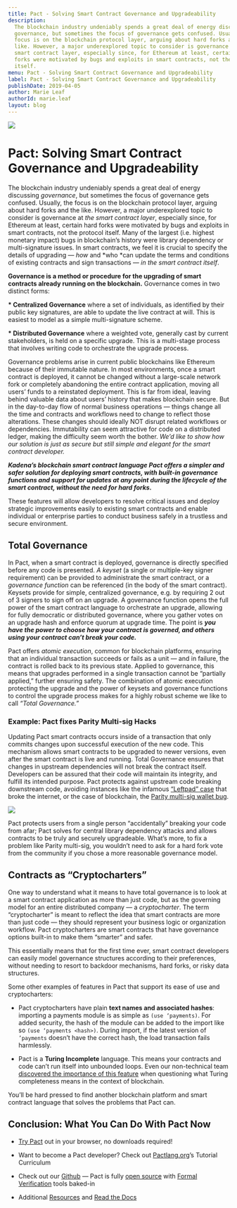 ```yaml
---
title: Pact - Solving Smart Contract Governance and Upgradeability
description:
  The blockchain industry undeniably spends a great deal of energy discussing
  governance, but sometimes the focus of governance gets confused. Usually, the
  focus is on the blockchain protocol layer, arguing about hard forks and the
  like. However, a major underexplored topic to consider is governance at the
  smart contract layer, especially since, for Ethereum at least, certain hard
  forks were motivated by bugs and exploits in smart contracts, not the protocol
  itself.
menu: Pact - Solving Smart Contract Governance and Upgradeability
label: Pact - Solving Smart Contract Governance and Upgradeability
publishDate: 2019-04-05
author: Marie Leaf
authorId: marie.leaf
layout: blog
---
```


![](/assets/blog/1_NOwRG03NfMqyaqGrmdPfKg.webp)

# Pact: Solving Smart Contract Governance and Upgradeability

The blockchain industry undeniably spends a great deal of energy discussing
_governance_, but sometimes the focus of governance gets confused. Usually, the
focus is on the blockchain protocol layer, arguing about hard forks and the
like. However, a major underexplored topic to consider is governance at _the
smart contract layer_, especially since, for Ethereum at least, certain hard
forks were motivated by bugs and exploits in smart contracts, not the protocol
itself. Many of the largest (i.e. highest monetary impact) bugs in blockchain’s
history were library dependency or multi-signature issues. In smart contracts,
we feel it is crucial to specify the details of upgrading — _how_ and *who *can
update the terms and conditions of existing contracts and sign transactions —
_in the smart contract itself_.

**Governance is a method or procedure for the upgrading of smart contracts
already running on the blockchain.** Governance comes in two distinct forms:

**\* Centralized Governance** where a set of individuals, as identified by their
public key signatures, are able to update the live contract at will. This is
easiest to model as a simple multi-signature scheme.

**\* Distributed Governance** where a weighted vote, generally cast by current
stakeholders, is held on a specific upgrade. This is a multi-stage process that
involves writing code to orchestrate the upgrade process.

Governance problems arise in current public blockchains like Ethereum because of
their immutable nature. In most environments, once a smart contract is deployed,
it cannot be changed without a large-scale network fork or completely abandoning
the entire contract application, moving all users’ funds to a reinstated
deployment. This is far from ideal, leaving behind valuable data about users’
history that makes blockchain secure. But in the day-to-day flow of normal
business operations — things change all the time and contracts and workflows
need to change to reflect those alterations. These changes should ideally NOT
disrupt related workflows or dependencies. Immutability can seem attractive for
code on a distributed ledger, making the difficulty seem worth the bother. _We’d
like to show how our solution is just as secure but still simple and elegant for
the smart contract developer._

**_Kadena’s blockchain smart contract language Pact offers a simpler and safer
solution for deploying smart contracts, with built-in governance functions and
support for updates at any point during the lifecycle of the smart contract,
without the need for hard forks._**

These features will allow developers to resolve critical issues and deploy
strategic improvements easily to existing smart contracts and enable individual
or enterprise parties to conduct business safely in a trustless and secure
environment.

## Total Governance

In Pact, when a smart contract is deployed, governance is directly specified
before any code is presented. _A keyset_ (a single or multiple-key signer
requirement) can be provided to administrate the smart contract, or a
_governance function_ can be referenced (in the body of the smart contract).
Keysets provide for simple, centralized governance, e.g. by requiring 2 out of 3
signers to sign off on an upgrade. A governance function opens the full power of
the smart contract language to orchestrate an upgrade, allowing for fully
democratic or distributed governance, where you gather votes on an upgrade hash
and enforce quorum at upgrade time. The point is **_you have the power to choose
how your contract is governed, and others using your contract can’t break your
code._**

Pact offers _atomic execution_, common for blockchain platforms, ensuring that
an individual transaction succeeds or fails as a unit — and in failure, the
contract is rolled back to its previous state. Applied to governance, this means
that upgrades performed in a single transaction cannot be “partially applied,”
further ensuring safety. The combination of atomic execution protecting the
upgrade and the power of keysets and governance functions to control the upgrade
process makes for a highly robust scheme we like to call _“Total Governance.”_

### Example: Pact fixes Parity Multi-sig Hacks

Updating Pact smart contracts occurs inside of a transaction that only commits
changes upon successful execution of the new code. This mechanism allows smart
contracts to be upgraded to newer versions, even after the smart contract is
live and running. Total Governance ensures that changes in upstream dependencies
will not break the contract itself. Developers can be assured that their code
will maintain its integrity, and fulfill its intended purpose. Pact protects
against upstream code breaking downstream code, avoiding instances like the
infamous [“Leftpad” case](../2018/pact-2-4-is-out-2018-06-04) that broke the
internet, or the case of blockchain, the
[Parity multi-sig wallet bug](https://www.ccn.com/i-accidentally-killed-it-parity-wallet-bug-locks-150-million-in-ether/).

![](/assets/blog/0_NwHvTACo-YPamdsJ.png)

Pact protects users from a single person “accidentally” breaking your code from
afar; Pact solves for central library dependency attacks and allows contracts to
be truly and securely upgradeable. What’s more, to fix a problem like Parity
multi-sig, you wouldn’t need to ask for a hard fork vote from the community if
you chose a more reasonable governance model.

## Contracts as “Cryptocharters”

One way to understand what it means to have total governance is to look at a
smart contract application as more than just code, but as the governing model
for an entire distributed company — a _cryptocharter_. The term “cryptocharter”
is meant to reflect the idea that smart contracts are more than just code — they
should represent your business logic or organization workflow. Pact
cryptocharters are smart contracts that have governance options built-in to make
them “smarter” and safer.

This essentially means that for the first time ever, smart contract developers
can easily model governance structures according to their preferences, without
needing to resort to backdoor mechanisms, hard forks, or risky data structures.

Some other examples of features in Pact that support its ease of use and
cryptocharters:

- Pact cryptocharters have plain **text names and associated hashes**: importing
  a payments module is as simple as `(use ‘payments)`. For added security, the
  hash of the module can be added to the import like so
  `(use ‘payments <hash>)`. During import, if the latest version of `’payments`
  doesn’t have the correct hash, the load transaction fails harmlessly.

- Pact is a **Turing Incomplete** language. This means your contracts and code
  can’t run itself into unbounded loops. Even our non-technical team
  [discovered the importance of this feature](./turing-completeness-and-smart-contract-security-2019-02-11)
  when questioning what Turing completeness means in the context of blockchain.

You’ll be hard pressed to find another blockchain platform and smart contract
language that solves the problems that Pact can.

## Conclusion: What You Can Do With Pact Now

- [Try Pact](http://pact.kadena.io) out in your browser, no downloads required!

- Want to become a Pact developer? Check out
  [Pactlang.org](https://pactlang.org/)’s Tutorial Curriculum

- Check out our [Github](https://github.com/kadena-io/pact) — Pact is fully
  [open source](../2018/why-we-open-sourced-our-blockchains-smart-contract-language-2018-05-04)
  with
  [Formal Verification](../2018/pact-formal-verification-for-blockchain-smart-contracts-done-right-2018-05-11)
  tools baked-in

- Additional [Resources](https://kadena.io/resources/) and
  [Read the Docs](https://pact-language.readthedocs.io/en/latest/)
